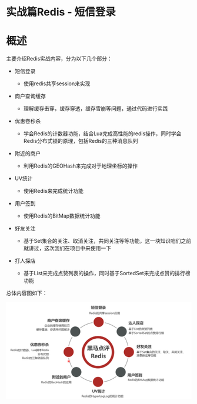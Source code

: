 # 实战篇Redis - 短信登录

# 概述

主要介绍Redis实战内容，分为以下几个部分：

* 短信登录
  * 使用redis共享session来实现

* 商户查询缓存
  * 理解缓存击穿，缓存穿透，缓存雪崩等问题，通过代码进行实践

* 优惠卷秒杀
  * 学会Redis的计数器功能，结合Lua完成高性能的redis操作，同时学会Redis分布式锁的原理，包括Redis的三种消息队列

* 附近的商户
  * 利用Redis的GEOHash来完成对于地理坐标的操作

* UV统计
  * 使用Redis来完成统计功能

* 用户签到
  * 使用Redis的BitMap数据统计功能

* 好友关注
  * 基于Set集合的关注、取消关注，共同关注等等功能，这一块知识咱们之前就讲过，这次我们在项目中来使用一下

* 打人探店
  * 基于List来完成点赞列表的操作，同时基于SortedSet来完成点赞的排行榜功能

总体内容图如下：

![黑马点评](./images/msglogin/黑马点评.png)


